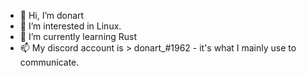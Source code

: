 - 👋 Hi, I’m donart
- 👀 I’m interested in Linux.
- 🌱 I’m currently learning Rust
- 📫 My discord account is > donart_#1962 - it's what I mainly use to communicate.

<!---
DonArt-Q/DonArt-Q is a ✨ special ✨ repository because its `README.md` (this file) appears on your GitHub profile.
You can click the Preview link to take a look at your changes.
--->

